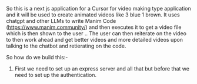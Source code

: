 So this is a next js application for a Cursor for video making type application and it will be used to create animated videos like 3 blue 1 brown. 
It uses chatgpt and other LLMs to write Manim Code (https://www.manim.community/) and then executes it to get a video file which is then shown to the user .. The user can then reiterate on the video to then work ahead and get better videos and more detailed videos upon talking to the chatbot and retierating on the code. 




So how do we build this:-
1. First we need to set up an express server and all that but before that we need to set up the authentication. 
